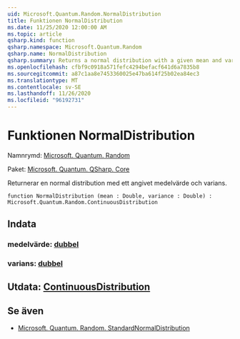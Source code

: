 ```yaml
---
uid: Microsoft.Quantum.Random.NormalDistribution
title: Funktionen NormalDistribution
ms.date: 11/25/2020 12:00:00 AM
ms.topic: article
qsharp.kind: function
qsharp.namespace: Microsoft.Quantum.Random
qsharp.name: NormalDistribution
qsharp.summary: Returns a normal distribution with a given mean and variance.
ms.openlocfilehash: cfbf9c0918a571fefc4294befacf641d6a7835b8
ms.sourcegitcommit: a87c1aa8e7453360025e47ba614f25b02ea84ec3
ms.translationtype: MT
ms.contentlocale: sv-SE
ms.lasthandoff: 11/26/2020
ms.locfileid: "96192731"
---
```

# <a name="normaldistribution-function"></a>Funktionen NormalDistribution

Namnrymd: [Microsoft. Quantum. Random](xref:Microsoft.Quantum.Random)

Paket: [Microsoft. Quantum. QSharp. Core](https://nuget.org/packages/Microsoft.Quantum.QSharp.Core)


Returnerar en normal distribution med ett angivet medelvärde och varians.

```qsharp
function NormalDistribution (mean : Double, variance : Double) : Microsoft.Quantum.Random.ContinuousDistribution
```


## <a name="input"></a>Indata

### <a name="mean--double"></a>medelvärde: [dubbel](xref:microsoft.quantum.lang-ref.double)




### <a name="variance--double"></a>varians: [dubbel](xref:microsoft.quantum.lang-ref.double)





## <a name="output--continuousdistribution"></a>Utdata: [ContinuousDistribution](xref:Microsoft.Quantum.Random.ContinuousDistribution)



## <a name="see-also"></a>Se även

- [Microsoft. Quantum. Random. StandardNormalDistribution](xref:Microsoft.Quantum.Random.StandardNormalDistribution)